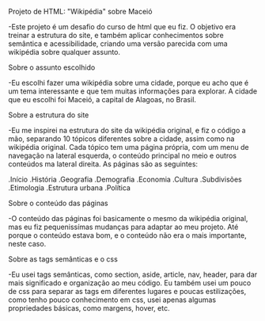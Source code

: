 Projeto de HTML: "Wikipédia" sobre Maceió

-Este projeto é um desafio do curso de html que eu fiz. O objetivo era treinar a estrutura do site, e também aplicar conhecimentos sobre semântica e acessibilidade, criando uma versão parecida com uma wikipédia sobre qualquer assunto.

Sobre o assunto escolhido

-Eu escolhi fazer uma wikipédia sobre uma cidade, porque eu acho que é um tema interessante e que tem muitas informações para explorar. A cidade que eu escolhi foi Maceió, a capital de Alagoas, no Brasil.

Sobre a estrutura do site

-Eu me inspirei na estrutura do site da wikipédia original, e fiz o código a mão, separando 10 tópicos diferentes sobre a cidade, assim como na wikipédia original. Cada tópico tem uma página própria, com um menu de navegação na lateral esquerda, o conteúdo principal no meio e outros conteúdos ma lateral direita. As páginas são as seguintes:

.Início
.História
.Geografia
.Demografia
.Economia
.Cultura
.Subdivisões
.Etimologia
.Estrutura urbana
.Política

Sobre o conteúdo das páginas

-O conteúdo das páginas foi basicamente o mesmo da wikipédia original, mas eu fiz pequenissímas mudanças para adaptar ao meu projeto. Até porque o conteúdo estava bom, e o conteúdo não era o mais importante, neste caso.

Sobre as tags semânticas e o css

-Eu usei tags semânticas, como section, aside, article, nav, header, para dar mais significado e organização ao meu código. Eu também usei um pouco de css para separar as tags em diferentes lugares e poucas estilizações, como tenho pouco conhecimento em css, usei apenas algumas propriedades básicas, como  margens, hover, etc.
